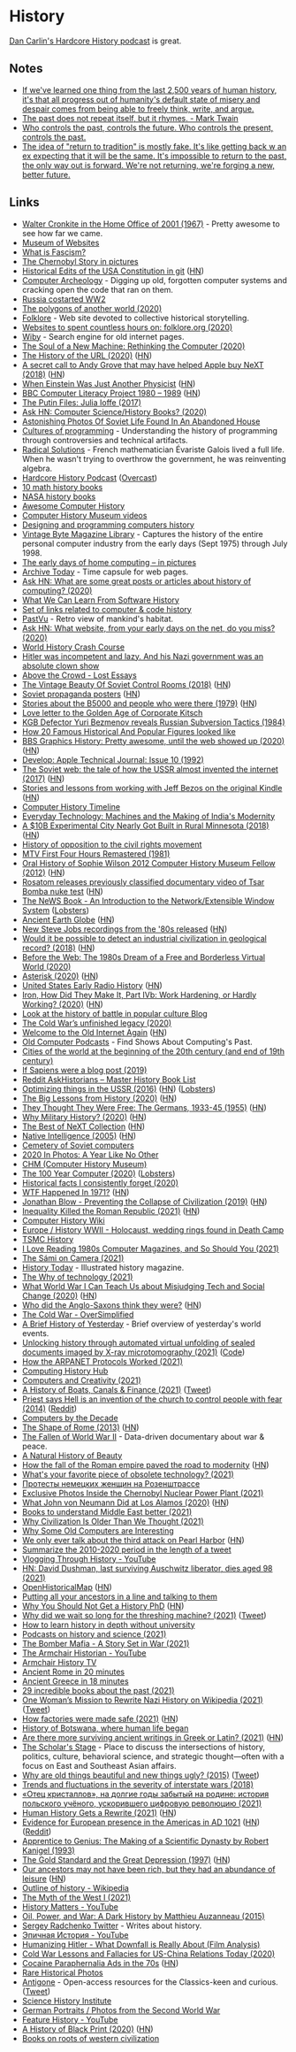 # History

[Dan Carlin's Hardcore History podcast](https://overcast.fm/itunes173001861/dan-carlins-hardcore-history) is great.

## Notes

- [If we've learned one thing from the last 2,500 years of human history, it's that all progress out of humanity's default state of misery and despair comes from being able to freely think, write, and argue.](https://twitter.com/APompliano/status/1399406777406472194)
- [The past does not repeat itself, but it rhymes. - Mark Twain](https://news.ycombinator.com/item?id=27421527)
- [Who controls the past, controls the future. Who controls the present, controls the past.](https://www.reddit.com/r/worldnews/comments/q3v419/university_of_hong_kong_orders_removal_of/)
- [The idea of "return to tradition" is mostly fake. It's like getting back w an ex expecting that it will be the same. It's impossible to return to the past, the only way out is forward. We're not returning, we're forging a new, better future.](https://twitter.com/Pavel_Asparagus/status/1469380704802942977)

## Links

- [Walter Cronkite in the Home Office of 2001 (1967)](https://www.youtube.com/watch?v=V6DSu3IfRlo) - Pretty awesome to see how far we came.
- [Museum of Websites](https://www.kapwing.com/museum-of-websites)
- [What is Fascism?](https://www.reddit.com/r/AskHistorians/comments/22ox1w/what_is_fascism/cgoz902/)
- [The Chernobyl Story in pictures](https://imgur.com/a/TwY6q)
- [Historical Edits of the USA Constitution in git](https://github.com/JesseKPhillips/USA-Constitution) ([HN](https://news.ycombinator.com/item?id=21338257))
- [Computer Archeology](http://www.computerarcheology.com/) - Digging up old, forgotten computer systems and cracking open the code that ran on them.
- [Russia costarted WW2](https://www.reddit.com/r/worldnews/comments/ei5h2w/vladimir_putin_tries_to_rewrite_history_in_speech/fcnzs71/)
- [The polygons of another world (2020)](http://fabiensanglard.net/another_world_polygons/index.html)
- [Folklore](https://www.folklore.org/) - Web site devoted to collective historical storytelling.
- [Websites to spent countless hours on: folklore.org (2020)](https://www.christophlabacher.com/notes/websites-to-spent-countless-hours-on-folklore-org)
- [Wiby](https://wiby.me/) - Search engine for old internet pages.
- [The Soul of a New Machine: Rethinking the Computer (2020)](https://www.youtube.com/watch?v=vvZA9n3e5pc)
- [The History of the URL (2020)](https://blog.cloudflare.com/the-history-of-the-url/) ([HN](https://news.ycombinator.com/item?id=22493216))
- [A secret call to Andy Grove that may have helped Apple buy NeXT (2018)](https://www.cake.co/conversations/g4CP6zJ/the-secret-call-to-andy-grove-that-may-have-helped-apple-buy-next) ([HN](https://news.ycombinator.com/item?id=22629763))
- [When Einstein Was Just Another Physicist](https://lareviewofbooks.org/article/when-einstein-was-just-another-physicist/) ([HN](https://news.ycombinator.com/item?id=22681773))
- [BBC Computer Literacy Project 1980 – 1989](https://clp.bbcrewind.co.uk/) ([HN](https://news.ycombinator.com/item?id=22683158))
- [The Putin Files: Julia Ioffe (2017)](https://www.youtube.com/watch?v=b1HWNcLDK88)
- [Ask HN: Computer Science/History Books? (2020)](https://news.ycombinator.com/item?id=22692281)
- [Astonishing Photos Of Soviet Life Found In An Abandoned House](https://www.rferl.org/a/astonishing-photos-of-soviet-village-life-discovered-in-abandoned-house-in-moldova/30383072.html)
- [Cultures of programming](http://tomasp.net/academic/drafts/cultures/cultures.pdf) - Understanding the history of programming through controversies and technical artifacts.
- [Radical Solutions](https://www.damninteresting.com/radical-solutions/) - French mathematician Évariste Galois lived a full life. When he wasn't trying to overthrow the government, he was reinventing algebra.
- [Hardcore History Podcast](https://www.dancarlin.com/hardcore-history-series/) ([Overcast](https://overcast.fm/itunes173001861/dan-carlins-hardcore-history))
- [10 math history books](https://wiki.ezvid.com/best-history-of-mathematics-books)
- [NASA history books](https://history.nasa.gov/books_sort_SP.html)
- [Awesome Computer History](https://github.com/watson/awesome-computer-history)
- [Computer History Museum videos](https://www.youtube.com/user/ComputerHistory/videos)
- [Designing and programming computers history](https://www.bl.uk/voices-of-science/themes/designing-and-programming-computers)
- [Vintage Byte Magazine Library](https://vintageapple.org/byte/) - Captures the history of the entire personal computer industry from the early days (Sept 1975) through July 1998.
- [The early days of home computing – in pictures](https://www.theguardian.com/technology/gallery/2020/apr/11/the-early-days-of-home-computing-in-pictures?CMP=Share_iOSApp_Other)
- [Archive Today](http://archive.vn/) - Time capsule for web pages.
- [Ask HN: What are some great posts or articles about history of computing? (2020)](https://news.ycombinator.com/item?id=22907211)
- [What We Can Learn From Software History](https://www.deconstructconf.com/2019/hillel-wayne-what-we-can-learn-from-software-history)
- [Set of links related to computer & code history](https://github.com/v3ga/computer_history)
- [PastVu](https://pastvu.com/) - Retro view of mankind's habitat.
- [Ask HN: What website, from your early days on the net, do you miss? (2020)](https://news.ycombinator.com/item?id=22981491)
- [World History Crash Course](https://www.youtube.com/playlist?list=PLBDA2E52FB1EF80C9)
- [Hitler was incompetent and lazy. And his Nazi government was an absolute clown show](https://www.newsweek.com/hitler-incompetent-lazy-nazi-government-clown-show-opinion-1408136)
- [Above the Crowd - Lost Essays](https://drive.google.com/file/d/1jX3GbFCIlnJc4vzSf4XWYyD6RosCdKOh/view)
- [The Vintage Beauty Of Soviet Control Rooms (2018)](https://designyoutrust.com/2018/01/vintage-beauty-soviet-control-rooms/) ([HN](https://news.ycombinator.com/item?id=23334339))
- [Soviet propaganda posters](https://www.sovietposters.com/) ([HN](https://news.ycombinator.com/item?id=23375494))
- [Stories about the B5000 and people who were there (1979)](http://ed-thelen.org/comp-hist/B5000-AlgolRWaychoff.html) ([HN](https://news.ycombinator.com/item?id=23519816))
- [Love letter to the Golden Age of Corporate Kitsch](https://www.instagram.com/__________office/)
- [KGB Defector Yuri Bezmenov reveals Russian Subversion Tactics (1984)](https://www.youtube.com/watch?v=zgmg2VFX058)
- [How 20 Famous Historical And Popular Figures looked like](https://www.boredpanda.com/digital-art-restoring-appearances-historical-figures-bas-uterwijk/)
- [BBS Graphics History: Pretty awesome, until the web showed up (2020)](https://tedium.co/2020/07/21/bbs-graphics-history-ripscrip-naplps/) ([HN](https://news.ycombinator.com/item?id=23916050))
- [Develop: Apple Technical Journal: Issue 10 (1992)](https://vintageapple.org/develop/pdf/develop-10_9205_May_1992.pdf)
- [The Soviet web: the tale of how the USSR almost invented the internet (2017)](https://www.calvertjournal.com/articles/show/7605/soviet-internet-cybernetics-viktor-glushkov) ([HN](https://news.ycombinator.com/item?id=23987760))
- [Stories and lessons from working with Jeff Bezos on the original Kindle](https://twitter.com/drose_999/status/1287944667414196225) ([HN](https://news.ycombinator.com/item?id=24026270))
- [Computer History Timeline](https://history-computer.com/)
- [Everyday Technology: Machines and the Making of India's Modernity](https://bookshop.org/books/everyday-technology-machines-and-the-making-of-india-s-modernity/9780226269375)
- [A \$10B Experimental City Nearly Got Built in Rural Minnesota (2018)](https://www.smithsonianmag.com/innovation/how-10-billion-experimental-city-nearly-got-built-rural-minnesota-180968617/) ([HN](https://news.ycombinator.com/item?id=24184470))
- [History of opposition to the civil rights movement](https://twitter.com/GKBesterfriend/status/1295428171198685184)
- [MTV First Four Hours Remastered (1981)](https://archive.org/details/1981.08.01_MTV_First_Four_Hours_Remastered_12am_Saturday_August_1st_1981/1981.08.01+-+MTV+First+Four+Hours+Remastered+-+01+-+Original+Broadcast+-+12am+Saturday+August+1st%2C+1981.mpg)
- [Oral History of Sophie Wilson 2012 Computer History Museum Fellow (2012)](http://archive.computerhistory.org/resources/access/text/2012/06/102746190-05-01-acc.pdf) ([HN](https://news.ycombinator.com/item?id=24243415))
- [Rosatom releases previously classified documentary video of Tsar Bomba nuke test](https://thebarentsobserver.com/en/security/2020/08/rosatom-releases-previously-classified-documentary-video-50-mt-novaya-zemlya-test) ([HN](https://news.ycombinator.com/item?id=24247349))
- [The NeWS Book - An Introduction to the Network/Extensible Window System](http://bitsavers.trailing-edge.com/pdf/sun/NeWS/The_NeWS_Book_1989.pdf) ([Lobsters](https://lobste.rs/s/tpl4rr/news_book_introduction_network))
- [Ancient Earth Globe](https://dinosaurpictures.org/ancient-earth#240) ([HN](https://news.ycombinator.com/item?id=24459997))
- [New Steve Jobs recordings from the '80s released](https://www.sfgate.com/tech/article/New-Steve-Jobs-recordings-from-the-80s-released-15572216.php) ([HN](https://news.ycombinator.com/item?id=24544508))
- [Would it be possible to detect an industrial civilization in geological record? (2018)](https://arxiv.org/abs/1804.03748) ([HN](https://news.ycombinator.com/item?id=24601375))
- [Before the Web: The 1980s Dream of a Free and Borderless Virtual World (2020)](https://www.youtube.com/watch?v=YWh6Yzr12iQ)
- [Asterisk (2020)](https://cormullion.github.io/pages/2020-10-09-asterisk/) ([HN](https://news.ycombinator.com/item?id=24733187))
- [United States Early Radio History](https://earlyradiohistory.us/) ([HN](https://news.ycombinator.com/item?id=24744537))
- [Iron, How Did They Make It, Part IVb: Work Hardening, or Hardly Working? (2020)](https://acoup.blog/2020/10/16/collections-iron-how-did-they-make-it-part-ivb-work-hardening-or-hardly-working/) ([HN](https://news.ycombinator.com/item?id=24797376))
- [Look at the history of battle in popular culture Blog](https://acoup.blog/)
- [The Cold War’s unfinished legacy (2020)](https://www.africasacountry.com/2020/09/the-cold-wars-unfinished-legacy)
- [Welcome to the Old Internet Again](http://theoldnet.com/) ([HN](https://news.ycombinator.com/item?id=24808071))
- [Old Computer Podcasts](http://oldcomputerpods.com/) - Find Shows About Computing's Past.
- [Cities of the world at the beginning of the 20th century (and end of 19th century)](https://twitter.com/JoaquimCampa/status/1251243294157348864)
- [If Sapiens were a blog post (2019)](https://neilkakkar.com/sapiens.html)
- [Reddit AskHistorians – Master History Book List](https://www.reddit.com/r/AskHistorians/comments/timi4/the_askhistorians_master_book_list/)
- [Optimizing things in the USSR (2016)](https://chris-said.io/2016/05/11/optimizing-things-in-the-ussr/) ([HN](https://news.ycombinator.com/item?id=25084479)) ([Lobsters](https://lobste.rs/s/maracn/optimizing_things_ussr_2016))
- [The Big Lessons from History (2020)](https://www.collaborativefund.com/blog/the-big-lessons-from-history/) ([HN](https://news.ycombinator.com/item?id=25083946))
- [They Thought They Were Free: The Germans, 1933-45 (1955)](https://press.uchicago.edu/Misc/Chicago/511928.html) ([HN](https://news.ycombinator.com/item?id=25083315))
- [Why Military History? (2020)](https://acoup.blog/2020/11/13/collections-why-military-history/) ([HN](https://news.ycombinator.com/item?id=25092118))
- [The Best of NeXT Collection](http://www.kevra.org/TheBestOfNext/index.html) ([HN](https://news.ycombinator.com/item?id=25172693))
- [Native Intelligence (2005)](https://www.smithsonianmag.com/history/native-intelligence-109314481/) ([HN](https://news.ycombinator.com/item?id=25171303))
- [Cemetery of Soviet computers](https://rusue.com/cemetery-of-soviet-computers/)
- [2020 In Photos: A Year Like No Other](https://www.nytimes.com/interactive/2020/world/year-in-pictures.html)
- [CHM (Computer History Museum)](https://computerhistory.org/)
- [The 100 Year Computer (2020)](https://thedorkweb.substack.com/p/the-100-year-computer) ([Lobsters](https://lobste.rs/s/feaa3d/100_year_computer))
- [Historical facts I consistently forget (2020)](https://milan.cvitkovic.net/writing/historical_facts/)
- [WTF Happened In 1971?](https://wtfhappenedin1971.com/) ([HN](https://news.ycombinator.com/item?id=25188457))
- [Jonathan Blow - Preventing the Collapse of Civilization (2019)](https://www.youtube.com/watch?v=pW-SOdj4Kkk) ([HN](https://news.ycombinator.com/item?id=25788317))
- [Inequality Killed the Roman Republic (2021)](https://www.themetasophist.com/notes/how-inequality-killed-the-roman-republic) ([HN](https://news.ycombinator.com/item?id=25822132))
- [Computer History Wiki](https://gunkies.org/wiki/Main_Page)
- [Europe / History WWII - Holocaust, wedding rings found in Death Camp](https://www.reddit.com/r/europe/comments/l1hurc/europe_history_wwii_holocaust_wedding_rings_found/)
- [TSMC History](https://twitter.com/sahilbloom/status/1353369463190560773)
- [I Love Reading 1980s Computer Magazines, and So Should You (2021)](https://www.wired.com/story/i-love-reading-1980s-computer-magazines-and-so-should-you/)
- [The Sámi on Camera (2021)](https://www.historytoday.com/miscellanies/sami-camera)
- [History Today](https://www.historytoday.com/) - Illustrated history magazine.
- [The Why of technology (2021)](https://www.murilopereira.com/the-why-of-technology/)
- [What World War I Can Teach Us about Misjudging Tech and Social Change (2020)](https://www.carnegie.org/topics/topic-articles/emerging-global-order/1920-2020-what-the-history-of-world-war-1-can-teach-us-about-misjudging-tech-social-change/) ([HN](https://news.ycombinator.com/item?id=26171904))
- [Who did the Anglo-Saxons think they were?](https://www.archaeology.co.uk/articles/who-did-the-anglo-saxons-think-they-were.htm) ([HN](https://news.ycombinator.com/item?id=26175972))
- [The Cold War - OverSimplified](https://www.youtube.com/watch?v=I79TpDe3t2g&t=2s)
- [A Brief History of Yesterday](https://abriefhistoryofyesterday.com/) - Brief overview of yesterday's world events.
- [Unlocking history through automated virtual unfolding of sealed documents imaged by X-ray microtomography (2021)](https://www.nature.com/articles/s41467-021-21326-w) ([Code](https://github.com/UnlockingHistory/virtual-unfolding))
- [How the ARPANET Protocols Worked (2021)](https://twobithistory.org/2021/03/08/arpanet-protocols.html)
- [Computing History Hub](https://www.notion.so/Computing-History-Hub-be72f307fc2e4b05abe3dc67eb937521)
- [Computers and Creativity (2021)](https://www.mollymielke.com/cc)
- [A History of Boats, Canals & Finance (2021)](https://investoramnesia.com/2021/03/28/a-history-of-boats-canals-finance/) ([Tweet](https://twitter.com/InvestorAmnesia/status/1376143250571026441))
- [Priest says Hell is an invention of the church to control people with fear (2014)](https://www.youtube.com/watch?v=QGzc0CJWC4E) ([Reddit](https://www.reddit.com/r/videos/comments/mg8624/retired_priest_says_hell_is_an_invention_of_the/))
- [Computers by the Decade](https://www.charlieharrington.com/computers-by-the-decade)
- [The Shape of Rome (2013)](https://www.exurbe.com/the-shape-of-rome/) ([HN](https://news.ycombinator.com/item?id=26769371))
- [The Fallen of World War II](http://www.fallen.io/ww2/) - Data-driven documentary about war & peace.
- [A Natural History of Beauty](https://meltingasphalt.com/a-natural-history-of-beauty/)
- [How the fall of the Roman empire paved the road to modernity](https://aeon.co/essays/how-the-fall-of-the-roman-empire-paved-the-road-to-modernity) ([HN](https://news.ycombinator.com/item?id=26819319))
- [What's your favorite piece of obsolete technology? (2021)](https://twitter.com/theavalkyrie/status/1383092894551117839)
- [Протесты немецких женщин на Розенштрассе](https://twitter.com/elitablog/status/1384253519918637061)
- [Exclusive Photos Inside the Chernobyl Nuclear Power Plant (2021)](https://petapixel.com/2021/04/24/exclusive-photos-inside-the-chernobyl-nuclear-power-plant/)
- [What John von Neumann Did at Los Alamos (2020)](https://3quarksdaily.com/3quarksdaily/2020/10/what-john-von-neumann-really-did-at-los-alamos.html) ([HN](https://news.ycombinator.com/item?id=28673376))
- [Books to understand Middle East better (2021)](https://twitter.com/brianleroux/status/1393588109514731522)
- [Why Civilization Is Older Than We Thought (2021)](https://palladiummag.com/2021/05/17/why-civilization-is-older-than-we-thought/)
- [Why Some Old Computers are Interesting](http://hccc.org.uk/retro/retro.html)
- [We only ever talk about the third attack on Pearl Harbor](https://www.butwhatfor.com/admiral-yarnell-and-an-attack-on-pearl-harbor/) ([HN](https://news.ycombinator.com/item?id=27345075))
- [Summarize the 2010-2020 period in the length of a tweet](https://twitter.com/morganhousel/status/1399840530159202306)
- [Vlogging Through History - YouTube](https://www.youtube.com/channel/UCN-p-fxcoKT4Ltg1vPZIxGQ)
- [HN: David Dushman, last surviving Auschwitz liberator, dies aged 98 (2021)](https://news.ycombinator.com/item?id=27421527)
- [OpenHistoricalMap](https://www.openhistoricalmap.org/) ([HN](https://news.ycombinator.com/item?id=27469715))
- [Putting all your ancestors in a line and talking to them](https://twitter.com/makseest_ru/status/1402598603642658848)
- [Why You Should Not Get a History PhD](https://www.reddit.com/r/AskHistorians/comments/96yf9h/monday_methods_why_you_should_not_get_a_history/) ([HN](https://news.ycombinator.com/item?id=27580605))
- [Why did we wait so long for the threshing machine? (2021)](https://rootsofprogress.org/why-did-we-wait-so-long-for-the-threshing-machine) ([Tweet](https://twitter.com/antonhowes/status/1409986175369105409))
- [How to learn history in depth without university](https://www.reddit.com/r/AskHistorians/comments/ojqze8/i_have_no_access_to_a_university_so_how_can_i/)
- [Podcasts on history and science (2021)](https://twitter.com/sriramk/status/1424083072090132481)
- [The Bomber Mafia - A Story Set in War (2021)](https://www.penguin.co.uk/books/445/445716/the-bomber-mafia/9780241535004.html)
- [The Armchair Historian - YouTube](https://www.youtube.com/c/TheArmchairHistorian/featured)
- [Armchair History TV](https://armchairhistory.tv/)
- [Ancient Rome in 20 minutes](https://www.youtube.com/watch?v=46ZXl-V4qwY)
- [Ancient Greece in 18 minutes](https://www.youtube.com/watch?v=gFRxmi4uCGo)
- [29 incredible books about the past (2021)](https://twitter.com/landforce/status/1434543804921516034)
- [One Woman’s Mission to Rewrite Nazi History on Wikipedia (2021)](https://www.wired.com/story/one-womans-mission-to-rewrite-nazi-history-wikipedia/) ([Tweet](https://twitter.com/tqbf/status/1437145477389111296))
- [How factories were made safe (2021)](https://rootsofprogress.org/history-of-factory-safety) ([HN](https://news.ycombinator.com/item?id=28504316))
- [History of Botswana, where human life began](https://twitter.com/VodkaPolitics/status/1441767278664617985)
- [Are there more surviving ancient writings in Greek or Latin? (2021)](https://talesoftimesforgotten.com/2021/09/25/are-there-more-surviving-ancient-writings-in-greek-or-latin/) ([HN](https://news.ycombinator.com/item?id=28662809))
- [The Scholar's Stage](https://scholars-stage.org/) - Place to discuss the intersections of history, politics, culture, behavioral science, and strategic thought—often with a focus on East and Southeast Asian affairs.
- [Why are old things beautiful and new things ugly? (2015)](https://carcinisation.com/2015/04/01/the-fifteen-fundamental-properties/) ([Tweet](https://twitter.com/literalbanana/status/1445784214838730758))
- [Trends and fluctuations in the severity of interstate wars (2018)](https://www.science.org/doi/10.1126/sciadv.aao3580)
- [«Отец кристаллов», на долгие годы забытый на родине: история польского учёного, ускорившего цифровую революцию (2021)](https://tjournal.ru/stories/451043-otec-kristallov-na-dolgie-gody-zabytyy-na-rodine-istoriya-polskogo-uchenogo-uskorivshego-cifrovuyu-revolyuciyu)
- [Human History Gets a Rewrite (2021)](https://www.theatlantic.com/magazine/archive/2021/11/graeber-wengrow-dawn-of-everything-history-humanity/620177/) ([HN](https://news.ycombinator.com/item?id=28908960))
- [Evidence for European presence in the Americas in AD 1021](https://www.nature.com/articles/s41586-021-03972-8) ([HN](https://news.ycombinator.com/item?id=28934530)) ([Reddit](https://www.reddit.com/r/science/comments/qc3xn7/vikings_discovered_america_500_years_before/))
- [Apprentice to Genius: The Making of a Scientific Dynasty by Robert Kanigel (1993)](https://www.goodreads.com/book/show/532944.Apprentice_to_Genius)
- [The Gold Standard and the Great Depression (1997)](https://www.nber.org/papers/w6060) ([HN](https://news.ycombinator.com/item?id=29003199))
- [Our ancestors may not have been rich, but they had an abundance of leisure](https://groups.csail.mit.edu/mac/users/rauch/worktime/hours_workweek.html) ([HN](https://news.ycombinator.com/item?id=29050351))
- [Outline of history - Wikipedia](https://en.wikipedia.org/wiki/Outline_of_history)
- [The Myth of the West I (2021)](https://clerestory.netlify.app/west/myth-1/)
- [History Matters - YouTube](https://www.youtube.com/channel/UC22BdTgxefuvUivrjesETjg)
- [Oil, Power, and War: A Dark History by Matthieu Auzanneau (2015)](https://www.goodreads.com/book/show/42527868-oil-power-and-war)
- [Sergey Radchenko Twitter](https://twitter.com/DrRadchenko) - Writes about history.
- [Эпичная История - YouTube](https://www.youtube.com/c/%D0%AD%D0%BF%D0%B8%D1%87%D0%BD%D0%B0%D1%8F%D0%98%D1%81%D1%82%D0%BE%D1%80%D0%B8%D1%8F/videos)
- [Humanizing Hitler - What Downfall is Really About (Film Analysis)](https://www.youtube.com/watch?v=uI5ZsEy8ASg)
- [Cold War Lessons and Fallacies for US-China Relations Today (2020)](https://www.tandfonline.com/doi/abs/10.1080/0163660X.2020.1850406?journalCode=rwaq20#.YZq9-uBiJqI.twitter)
- [Cocaine Paraphernalia Ads in the 70s](https://rarehistoricalphotos.com/cocaine-paraphernalia-ads-1970s/) ([HN](https://news.ycombinator.com/item?id=29316180))
- [Rare Historical Photos](https://rarehistoricalphotos.com/)
- [Antigone](https://antigonejournal.com/helps/) - Open-access resources for the Classics-keen and curious. ([Tweet](https://twitter.com/AntigoneJournal/status/1442242509258825729))
- [Science History Institute](https://www.sciencehistory.org/)
- [German Portraits / Photos from the Second World War](https://www.reddit.com/r/GermanWW2photos/)
- [Feature History - YouTube](https://www.youtube.com/channel/UCHdluULl5c7bilx1x1TGzJQ)
- [A History of Black Print (2020)](https://ilovetypography.com/2020/07/11/black-print-first-african-america-printer-publishers/) ([HN](https://news.ycombinator.com/item?id=29757121))
- [Books on roots of western civilization](https://twitter.com/spakhm/status/1477485609362997250)
